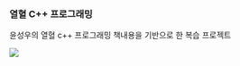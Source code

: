 ### 열혈 C++ 프로그래밍

윤성우의 열혈 c++ 프로그래밍 책내용을 기반으로 한 복습 프로젝트 

<img src="https://img.shields.io/badge/C++-65AD36?&logo=C%2B%2B&logoColor=white"/></a>
